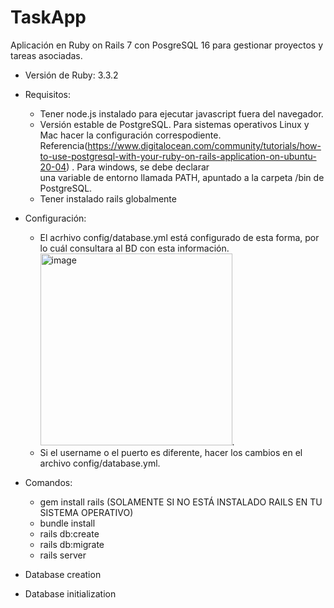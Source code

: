 # TaskApp
Aplicación en Ruby on Rails 7 con PosgreSQL 16 para gestionar proyectos y tareas asociadas.

* Versión de Ruby: 3.3.2 
* Requisitos:
  - Tener node.js instalado para ejecutar javascript fuera del navegador.
  - Versión estable de PostgreSQL. Para sistemas operativos Linux y Mac hacer la configuración correspodiente.       
    Referencia(https://www.digitalocean.com/community/tutorials/how-to-use-postgresql-with-your-ruby-on-rails-application-on-ubuntu-20-04) . Para windows, se debe declarar   
    una variable de entorno llamada PATH, apuntado a la carpeta /bin de PostgreSQL. 
  - Tener instalado rails globalmente
    
* Configuración:
  - El acrhivo config/database.yml está configurado de esta forma, por lo cuál consultara al BD con esta información.<img width="307" alt="image" src="https://github.com/benjvrulos/task-rails/assets/60357255/66f310a1-69cd-4aeb-9179-ae0715fed640">.
  - Si el username o el puerto es diferente, hacer los cambios en el archivo config/database.yml.

    
* Comandos:
  - gem install rails (SOLAMENTE SI NO ESTÁ INSTALADO RAILS EN TU SISTEMA OPERATIVO)
  - bundle install
  - rails db:create
  - rails db:migrate
  - rails server

* Database creation

* Database initialization


